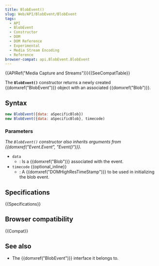 ```yaml
---
title: BlobEvent()
slug: Web/API/BlobEvent/BlobEvent
tags:
  - API
  - BlobEvent
  - Constructor
  - DOM
  - DOM Reference
  - Experimental
  - Media Stream Encoding
  - Reference
browser-compat: api.BlobEvent.BlobEvent
---
```

{{APIRef("Media Capture and Streams")}}{{SeeCompatTable}}

The **`BlobEvent()`** constructor returns a newly created
{{domxref("BlobEvent")}} object with an associated {{domxref("Blob")}}.

## Syntax

```js
new BlobEvent({data: aSpecificBlob})
new BlobEvent({data: aSpecificBlob}, timecode)
```

### Parameters

_The `BlobEvent()` constructor also inherits arguments from
{{domxref("Event.Event", "Event()")}}._

- `data`
  - : Is a {{domxref("Blob")}} associated with the event.
- `timecode` {{optional_inline}}
  - : A {{domxref("DOMHighResTimeStamp")}} to be used in initializing the blob event.

## Specifications

{{Specifications}}

## Browser compatibility

{{Compat}}

## See also

- The {{domxref("BlobEvent")}} interface it belongs to.
